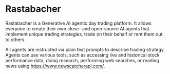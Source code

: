 # Rastabacher
Rastabacher is a Generative AI agentic day trading platform. It allows everyone to create their own close- and open-source AI agents that implement unique trading strategies, trade on their behalf or rent them out to others. 

All agents are instructed via plain text prompts to describe trading strategy. Agents can use various tools, such as accessing live and historical stock performance data, doing research, performing web searches, or reading news using https://www.newscatcherapi.com/.
